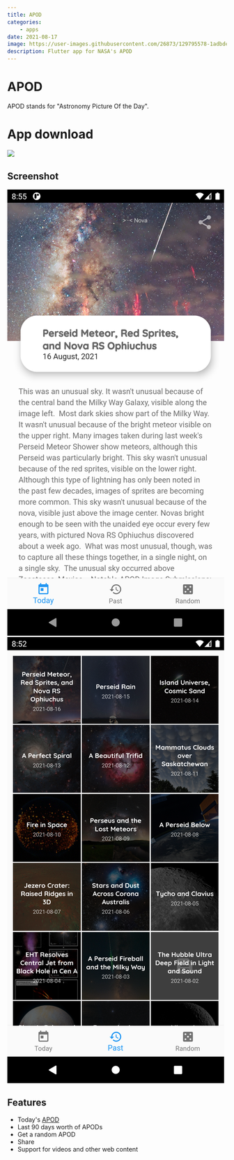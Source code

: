 ```yaml
---
title: APOD
categories:
    - apps
date: 2021-08-17
image: https://user-images.githubusercontent.com/26873/129795578-1adbdebe-b3a6-4fef-a24b-f26aceac1fe1.png
description: Flutter app for NASA's APOD
---
```


# APOD
APOD stands for "Astronomy Picture Of the Day".

# App download
<a href='https://play.google.com/store/apps/details?id=com.jcalado.apod'><img src='https://user-images.githubusercontent.com/26873/129795823-c52a0a17-68c0-41c8-a8be-6d8a3d8a3803.png' width='200px'/></a>


## Screenshot
![Detail page](image1.png) ![Archive of previous APODs](image2.png)




## Features
- Today's [APOD](https://apod.nasa.gov/apod/)
- Last 90 days worth of APODs
- Get a random APOD
- Share
- Support for videos and other web content
